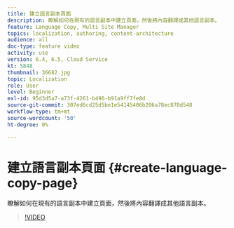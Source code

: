 ```yaml
---
title: 建立語言副本頁面
description: 瞭解如何在現有的語言副本中建立頁面，然後將內容翻譯成其他語言副本。
feature: Language Copy, Multi Site Manager
topics: localization, authoring, content-architecture
audience: all
doc-type: feature video
activity: use
version: 6.4, 6.5, Cloud Service
kt: 5848
thumbnail: 36682.jpg
topic: Localization
role: User
level: Beginner
exl-id: 95d3d5a7-a73f-4261-b496-b91a9ff7fe8d
source-git-commit: 307ed6cd25d5be1e54145406b206a78ec878d548
workflow-type: tm+mt
source-wordcount: '50'
ht-degree: 0%

---
```


# 建立語言副本頁面 {#create-language-copy-page}

瞭解如何在現有的語言副本中建立頁面，然後將內容翻譯成其他語言副本。

>[!VIDEO](https://video.tv.adobe.com/v/36682?quality=12&learn=on)
